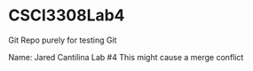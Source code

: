 # CSCI3308Lab4
Git Repo purely for testing Git

Name: Jared Cantilina
Lab #4
This might cause a merge conflict
